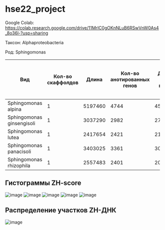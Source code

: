 # hse22_project

Google Colab: https://colab.research.google.com/drive/11MrIC0gOKnNLuB6RSwVnW0As4_8o36l-?usp=sharing

Таксон: Alphaproteobacteria

Род: Sphingomonas


| **Вид** | **Кол-во скаффолдов** | **Длина** | **Кол-во анотированных генов** | **Длина всех генов** | **Доля анотированных генов** | **Кол-во предсказанных участков z-dna** | **Кол-во участков с zh-score >500** |  **Общая длина участков с zh-score >500** | 
| ------------- | ------------- |--------------------| ---- | --- | --- | --- | ------ | ------ |
| Sphingomonas alpina| 1 | 5197460 | 4744 | 4549781 | 87.53% | 5197460 | 87272 | 833836  |  
| Sphingomonas ginsengisoli| 1 | 3037290 | 2982 | 2767691 | 91.12% | 3037290 | 47997 | 460826 | 
| Sphingomonas lutea| 1 | 2417654 | 2421 | 2111440 | 87.33% | 2417654 | 50903 | 492232 | 
| Sphingomonas panacisoli| 1 | 3403025 | 3361 | 3027070 | 88.95% | 3403025 | 68773 | 658802 |
| Sphingomonas rhizophila| 1 | 2557483 | 2401 | 2061917 | 80.62% | 2557483 | 31319 | 298334 |

## Гистограммы ZH-score
![image](https://user-images.githubusercontent.com/60548614/173675039-8d55d298-65c6-4403-8580-71fd72d40974.png)
![image](https://user-images.githubusercontent.com/60548614/173675064-0fb58356-8bc4-482d-8ce3-68161ea1d490.png)
![image](https://user-images.githubusercontent.com/60548614/173675111-5570f7ae-62c0-4526-a278-d08c6ca791e2.png)
![image](https://user-images.githubusercontent.com/60548614/173675144-d94bcb71-ee93-42aa-b8ee-d306c3950484.png)
![image](https://user-images.githubusercontent.com/60548614/173675311-1a2ad3d6-71dc-4939-99e9-9631aeb86ce1.png)

## Распределение участков ZH-ДНК
![image](https://user-images.githubusercontent.com/60548614/173675402-3f035cde-c6ea-4bff-aa5c-e2a8a4c4e233.png)
